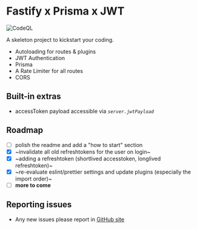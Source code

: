 # Fastify x Prisma x JWT

![CodeQL](https://github.com/sek-consulting/fastify-api-skeleton/workflows/CodeQL/badge.svg)

A skeleton project to kickstart your coding.

- Autoloading for routes & plugins
- JWT Authentication
- Prisma
- A Rate Limiter for all routes
- CORS

## Built-in extras

- accessToken payload accessible via _`server.jwtPayload`_

## Roadmap

- [ ] polish the readme and add a "how to start" section
- [x] ~invalidate all old refreshtokens for the user on login~
- [x] ~adding a refreshtoken (shortlived accesstoken, longlived refreshtoken)~
- [x] ~re-evaluate eslint/prettier settings and update plugins (especially the import order)~
- [ ] **more to come**

## Reporting issues

- Any new issues please report in [GitHub site](https://github.com/sek-consulting/fastify-api-skeleton/issues)
